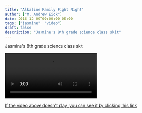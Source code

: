 ```yaml
---
title: "Alkaline Family Fight Night"
author: ["M. Andrew Eick"]
date: 2016-12-09T00:00:00-05:00
tags: ["jasmine", "video"]
draft: false
description: "Jasmine's 8th grade science class skit"
---
```


Jasmine's 8th grade science class skit


<video
  src='https://s3.amazonaws.com/media.eick.com/video/2016-12-10-alkaline-family-fight/alkaline-family-fight(2016).m3u8'
  controls>
</video>

[If the video above doesn't play, you can see it by clicking this link](https://vimeo.com/195028882)